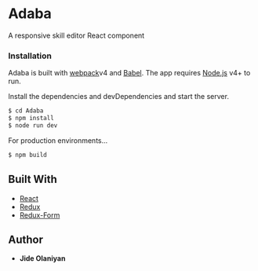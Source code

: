 # Adaba
A responsive skill editor React component
### Installation

Adaba is built with [webpack](https://webpack.js.org)v4 and [Babel](https://babeljs.io/). The app requires [Node.js](https://nodejs.org/) v4+ to run.


Install the dependencies and devDependencies and start the server.

```sh
$ cd Adaba
$ npm install 
$ node run dev
```

For production environments...

```sh
$ npm build
```
## Built With

* [React](https://reactjs.org)
* [Redux](https://redux.js.org)
* [Redux-Form](https://redux.js.org)


## Author
* **Jide Olaniyan** 


